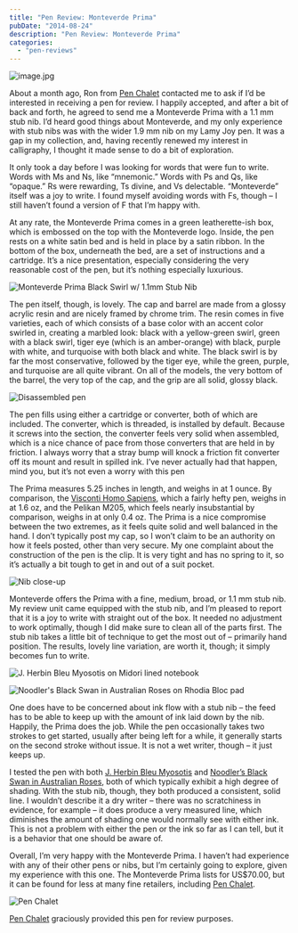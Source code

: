 ```yaml
---
title: "Pen Review: Monteverde Prima"
pubDate: "2014-08-24"
description: "Pen Review: Monteverde Prima"
categories:
  - "pen-reviews"
---
```


![image.jpg](hero.jpg)

About a month ago, Ron from [Pen Chalet](http://www.penchalet.com/) contacted me to ask if I’d be interested in receiving a pen for review. I happily accepted, and after a bit of back and forth, he agreed to send me a Monteverde Prima with a 1.1 mm stub nib. I’d heard good things about Monteverde, and my only experience with stub nibs was with the wider 1.9 mm nib on my Lamy Joy pen. It was a gap in my collection, and, having recently renewed my interest in calligraphy, I thought it made sense to do a bit of exploration.

It only took a day before I was looking for words that were fun to write. Words with Ms and Ns, like “mnemonic.” Words with Ps and Qs, like “opaque.” Rs were rewarding, Ts divine, and Vs delectable. “Monteverde” itself was a joy to write. I found myself avoiding words with Fs, though – I still haven’t found a version of F that I’m happy with.

At any rate, the Monteverde Prima comes in a green leatherette-ish box, which is embossed on the top with the Monteverde logo. Inside, the pen rests on a white satin bed and is held in place by a satin ribbon. In the bottom of the box, underneath the bed, are a set of instructions and a cartridge. It’s a nice presentation, especially considering the very reasonable cost of the pen, but it’s nothing especially luxurious.

![Monteverde Prima Black Swirl w/ 1.1mm Stub Nib](pen1.jpg)

The pen itself, though, is lovely. The cap and barrel are made from a glossy acrylic resin and are nicely framed by chrome trim. The resin comes in five varieties, each of which consists of a base color with an accent color swirled in, creating a marbled look: black with a yellow-green swirl, green with a black swirl, tiger eye (which is an amber-orange) with black, purple with white, and turquoise with both black and white. The black swirl is by far the most conservative, followed by the tiger eye, while the green, purple, and turquoise are all quite vibrant. On all of the models, the very bottom of the barrel, the very top of the cap, and the grip are all solid, glossy black.

![Disassembled pen](pen2.jpg)

The pen fills using either a cartridge or converter, both of which are included. The converter, which is threaded, is installed by default. Because it screws into the section, the converter feels very solid when assembled, which is a nice chance of pace from those converters that are held in by friction. I always worry that a stray bump will knock a friction fit converter off its mount and result in spilled ink. I’ve never actually had that happen, mind you, but it’s not even a worry with this pen

The Prima measures 5.25 inches in length, and weighs in at 1 ounce. By comparison, the [Visconti Homo Sapiens](/blog/2011/11/20/pen-review-visconti-homo-sapiens), which a fairly hefty pen, weighs in at 1.6 oz, and the Pelikan M205, which feels nearly insubstantial by comparison, weighs in at only 0.4 oz. The Prima is a nice compromise between the two extremes, as it feels quite solid and well balanced in the hand. I don’t typically post my cap, so I won’t claim to be an authority on how it feels posted, other than very secure. My one complaint about the construction of the pen is the clip. It is very tight and has no spring to it, so it’s actually a bit tough to get in and out of a suit pocket.

![Nib close-up](pen3.jpg)

Monteverde offers the Prima with a fine, medium, broad, or 1.1 mm stub nib. My review unit came equipped with the stub nib, and I’m pleased to report that it is a joy to write with straight out of the box. It needed no adjustment to work optimally, though I did make sure to clean all of the parts first. The stub nib takes a little bit of technique to get the most out of – primarily hand position. The results, lovely line variation, are worth it, though; it simply becomes fun to write.

![J. Herbin Bleu Myosotis on Midori lined notebook](writing1.jpg)

![Noodler's Black Swan in Australian Roses on Rhodia Bloc pad](writing2.jpg)

One does have to be concerned about ink flow with a stub nib – the feed has to be able to keep up with the amount of ink laid down by the nib. Happily, the Prima does the job. While the pen occasionally takes two strokes to get started, usually after being left for a while, it generally starts on the second stroke without issue. It is not a wet writer, though – it just keeps up.

I tested the pen with both [J. Herbin Bleu Myosotis](/blog/2010/11/15/ink-review-j-herbin-bleu-myosotis) and [Noodler’s Black Swan in Australian Roses](/blog/2010/11/30/ink-review-noodlers-black-swan-in-australian-roses), both of which typically exhibit a high degree of shading. With the stub nib, though, they both produced a consistent, solid line. I wouldn’t describe it a dry writer – there was no scratchiness in evidence, for example – it does produce a very measured line, which diminishes the amount of shading one would normally see with either ink. This is not a problem with either the pen or the ink so far as I can tell, but it is a behavior that one should be aware of.

Overall, I’m very happy with the Monteverde Prima. I haven’t had experience with any of their other pens or nibs, but I’m certainly going to explore, given my experience with this one. The Monteverde Prima lists for US$70.00, but it can be found for less at many fine retailers, including [Pen Chalet](http://www.penchalet.com/fine_pens/fountain_pens/monteverde_prima_fountain_pen.html).

![Pen Chalet](penchalet.jpg)

[Pen Chalet](http://www.penchalet.com/) graciously provided this pen for review purposes.
